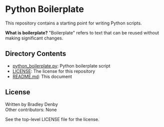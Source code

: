 # Python Boilerplate

This repository contains a starting point for writing Python scripts.

**What is boilerplate?** "Boilerplate" refers to text that can be reused without
making significant changes.

## Directory Contents

* [python_boilerplate.py](python_boilerplate.py): Python boilerplate script
* [LICENSE](LICENSE): The license for this repository
* [README.md](README.md): This document

## License

Written by Bradley Denby  
Other contributors: None

See the top-level LICENSE file for the license.